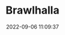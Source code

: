 ---
date: 2022-09-06 11:09:37
title: 'Brawlhalla'	
tags: [free, brawler, PS4, XBox, nintendo switch, Mobile, PC, platforms, hand-drawn]
img: https://i.imgur.com/Bi7ac1x.png
price: Free	
link: https://store.steampowered.com/app/291550/Brawlhalla/	
discord: https://discordapp.com/invite/brawlhalla	
twitter: https://twitter.com/Brawlhalla
---